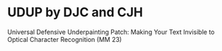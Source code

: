 # UDUP by DJC and CJH
Universal Defensive Underpainting Patch: Making Your Text Invisible to Optical Character Recognition (MM 23)
